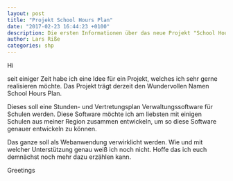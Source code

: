 ```yaml
---
layout: post
title: "Projekt School Hours Plan"
date: "2017-02-23 16:44:23 +0100"
description: Die ersten Informationen über das neue Projekt "School Hours Plan"
author: Lars Riße
categories: shp
---
```

Hi

seit einiger Zeit habe ich eine Idee für ein Projekt, welches ich sehr gerne realisieren möchte. Das Projekt trägt derzeit den Wundervollen Namen School Hours Plan.

Dieses soll eine Stunden- und Vertretungsplan Verwaltungssoftware für Schulen werden. Diese Software möchte ich am liebsten mit einigen Schulen aus meiner Region zusammen entwickeln, um so diese Software genauer entwickeln zu können.

Das ganze soll als Webanwendung verwirklicht werden. Wie und mit welcher Unterstützung genau weiß ich noch nicht. Hoffe das ich euch demnächst noch mehr dazu erzählen kann.

Greetings

